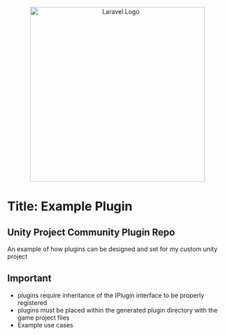 <p align="center"><img src="example.png" width="400" alt="Laravel Logo"></a></p>

# Title: Example Plugin

## Unity Project Community Plugin Repo

An example of how plugins can be designed and set for my custom unity project

## Important

- plugins require inheritance of the IPlugin interface to be properly registered
- plugins must be placed within the generated plugin directory with the game project files
- Example use cases

